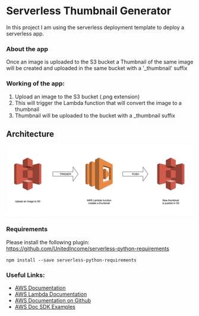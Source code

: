 # Serverless Thumbnail Generator
In this project I am using the serverless deployment template to deploy a serverless app.

### About the app
Once an image is uploaded to the S3 bucket a Thumbnail of the same image will be created and uploaded in the same bucket with a '_thumbnail' suffix

### Working of the app:
1. Upload an image to the S3 bucket (.png extension)
2. This will trigger the Lambda function that will convert the image to a thumbnail
3. Thumbnail will be uploaded to the bucket with a _thumbnail suffix

## Architecture

![architecture](https://github.com/VivekBhat/serverless-thumbnail-aws/blob/master/aws-s3-thumbnail-lambda.png?raw=true)
### Requirements

Please install the following plugin:
https://github.com/UnitedIncome/serverless-python-requirements

```
npm install --save serverless-python-requirements
```

### Useful Links: 
* [AWS Documentation](https://aws.amazon.com/documentation/)
* [AWS Lambda Documentation](https://docs.aws.amazon.com/lambda/latest/dg/welcome.html)
* [AWS Documentation on Github](https://github.com/awsdocs)
* [AWS Doc SDK Examples](https://github.com/awsdocs/aws-doc-sdk-examples)
